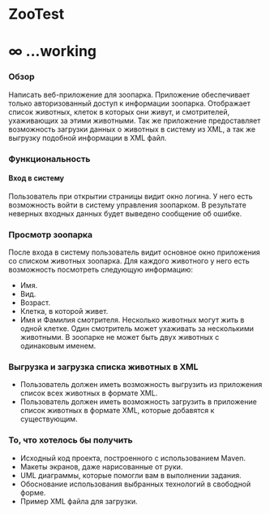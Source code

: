 # ZooTest

# ∞ ...working

### Обзор
Написать веб-приложение для зоопарка. Приложение обеспечивает только авторизованный доступ к информации зоопарка. Отображает список животных, клеток в которых они живут, и смотрителей, ухаживающих за этими животными. Так же приложение предоставляет возможность загрузки данных о животных в систему из XML, а так же выгрузку подобной информации в XML файл. 


### Функциональность
#### Вход в систему
Пользователь при открытии страницы видит окно логина. У него есть возможность войти в систему управления зоопарком. В результате неверных входных данных будет выведено сообщение об ошибке.


### Просмотр зоопарка
После входа в систему пользователь видит основное окно приложения со списком животных зоопарка. Для каждого животного у него есть возможность посмотреть следующую информацию:
-	Имя.
-	Вид.
-	Возраст.
-	Клетка, в которой живет.
-	Имя и Фамилия смотрителя.
Несколько животных могут жить в одной клетке. Один смотритель может ухаживать за несколькими животными.
В зоопарке не может быть двух животных с одинаковым именем.

### Выгрузка и загрузка списка животных в XML
-	Пользователь должен иметь возможность выгрузить из приложения список всех животных в формате XML.
-	Пользователь должен иметь возможность загрузить в приложение список животных в формате XML, которые добавятся к существующим.

### То, что хотелось бы получить
-	Исходный код проекта, построенного с использованием Maven.
-	Макеты экранов, даже нарисованные от руки.
-	UML диаграммы, которые помогли вам в выполнении задания.
-	Обоснование использования выбранных технологий в свободной форме.
-	Пример XML файла для загрузки.
